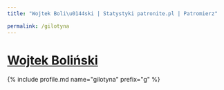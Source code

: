```yaml
---
title: "Wojtek Boli\u0144ski | Statystyki patronite.pl | Patromierz"

permalink: /gilotyna
---
```


# [Wojtek Boliński](https://patronite.pl/gilotyna)

{% include profile.md name="gilotyna" prefix="g" %}
